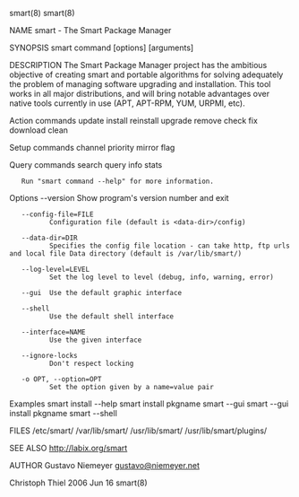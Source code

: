 smart(8)                                                                                                                                  smart(8)

NAME
       smart - The Smart Package Manager

SYNOPSIS
       smart command [options] [arguments]

DESCRIPTION
       The  Smart Package Manager project has the ambitious objective of creating smart and portable algorithms for solving adequately the problem
       of managing software upgrading and installation. This tool works in all major distributions, and will bring notable advantages over  native
       tools currently in use (APT, APT-RPM, YUM, URPMI, etc).

Action commands
       update
       install
       reinstall
       upgrade
       remove
       check
       fix
       download
       clean

Setup commands
       channel
       priority
       mirror
       flag

Query commands
       search
       query
       info
       stats

       Run "smart command --help" for more information.

Options
       --version
              Show program's version number and exit

       --config-file=FILE
              Configuration file (default is <data-dir>/config)

       --data-dir=DIR
              Specifies the config file location - can take http, ftp urls and local file Data directory (default is /var/lib/smart/)

       --log-level=LEVEL
              Set the log level to level (debug, info, warning, error)

       --gui  Use the default graphic interface

       --shell
              Use the default shell interface

       --interface=NAME
              Use the given interface

       --ignore-locks
              Don't respect locking

       -o OPT, --option=OPT
              Set the option given by a name=value pair

Examples
       smart install --help
       smart install pkgname
       smart --gui
       smart --gui install pkgname
       smart --shell

FILES
       /etc/smart/
       /var/lib/smart/
       /usr/lib/smart/
       /usr/lib/smart/plugins/

SEE ALSO
       http://labix.org/smart

AUTHOR
       Gustavo Niemeyer <gustavo@niemeyer.net>

Christoph Thiel                                                     2006 Jun 16                                                           smart(8)
